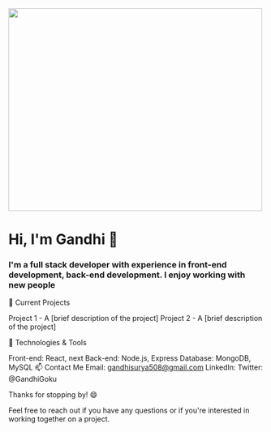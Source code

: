 <img src="https://camo.githubusercontent.com/cae12fddd9d6982901d82580bdf321d81fb299141098ca1c2d4891870827bf17/68747470733a2f2f6d69726f2e6d656469756d2e636f6d2f6d61782f313336302f302a37513379765349765f7430696f4a2d5a2e676966" width="500px" height="400px" />
<h1>Hi, I'm Gandhi 👋</h1>
<h3>I'm a full stack developer with experience in front-end development, back-end development. I enjoy working with new people</h3>

🔭 Current Projects

Project 1 - A [brief description of the project]
Project 2 - A [brief description of the project]

🌱 Technologies & Tools

Front-end: React, next
Back-end: Node.js, Express
Database: MongoDB, MySQL
📫 Contact Me
Email: gandhisurya508@gmail.com
LinkedIn: 
Twitter: @GandhiGoku

Thanks for stopping by! 😄

Feel free to reach out if you have any questions or if you're interested in working together on a project.
